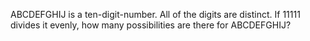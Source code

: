 ABCDEFGHIJ is a ten-digit-number.
All of the digits are distinct.
If 11111 divides it evenly, how many possibilities are there for ABCDEFGHIJ?